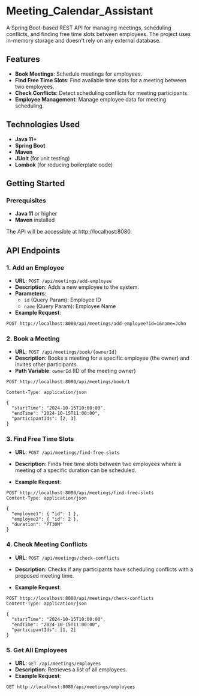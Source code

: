 # Meeting_Calendar_Assistant

A Spring Boot-based REST API for managing meetings, scheduling conflicts, and finding free time slots between employees. The project uses in-memory storage and doesn't rely on any external database.

## Features

- **Book Meetings**: Schedule meetings for employees.
- **Find Free Time Slots**: Find available time slots for a meeting between two employees.
- **Check Conflicts**: Detect scheduling conflicts for meeting participants.
- **Employee Management**: Manage employee data for meeting scheduling.

## Technologies Used

- **Java 11+**
- **Spring Boot**
- **Maven**
- **JUnit** (for unit testing)
- **Lombok** (for reducing boilerplate code)

## Getting Started

### Prerequisites

- **Java 11** or higher
- **Maven** installed

The API will be accessible at http://localhost:8080.

## API Endpoints

### 1. Add an Employee
- **URL**: `POST /api/meetings/add-employee`
- **Description**: Adds a new employee to the system.
- **Parameters**:
  - `id` (Query Param): Employee ID
  - `name` (Query Param): Employee Name
- **Example Request**:

```http
POST http://localhost:8080/api/meetings/add-employee?id=1&name=John
```

### 2. Book a Meeting
- **URL**: `POST /api/meetings/book/{ownerId}`
- **Description**: Books a meeting for a specific employee (the owner) and invites other participants.
- **Path Variable**: `ownerId` (ID of the meeting owner)
```http
POST http://localhost:8080/api/meetings/book/1

Content-Type: application/json

{
  "startTime": "2024-10-15T10:00:00",
  "endTime": "2024-10-15T11:00:00",
  "participantIds": [2, 3]
}
```

### 3. Find Free Time Slots
- **URL**: `POST /api/meetings/find-free-slots`
- **Description**: Finds free time slots between two employees where a meeting of a specific duration can be scheduled.

- **Example Request**:
```http
POST http://localhost:8080/api/meetings/find-free-slots
Content-Type: application/json

{
  "employee1": { "id": 1 },
  "employee2": { "id": 2 },
  "duration": "PT30M"
}
```
### 4. Check Meeting Conflicts
- **URL**: `POST /api/meetings/check-conflicts`
- **Description**: Checks if any participants have scheduling conflicts with a proposed meeting time.

- **Example Request**:
```http
POST http://localhost:8080/api/meetings/check-conflicts
Content-Type: application/json

{
  "startTime": "2024-10-15T10:00:00",
  "endTime": "2024-10-15T11:00:00",
  "participantIds": [1, 2]
}
```

### 5. Get All Employees
- **URL**: `GET /api/meetings/employees`
- **Description**: Retrieves a list of all employees.
- **Example Request**:
```http
GET http://localhost:8080/api/meetings/employees
```

